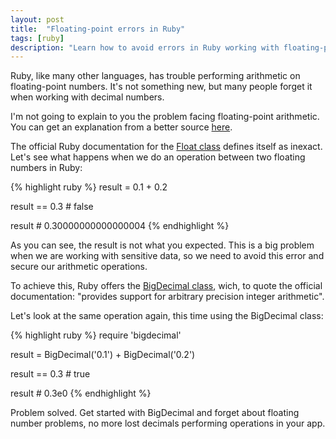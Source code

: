 ```yaml
---
layout: post
title:  "Floating-point errors in Ruby"
tags: [ruby]
description: "Learn how to avoid errors in Ruby working with floating-point numbers"
---
```


Ruby, like many other languages, has trouble performing arithmetic on floating-point numbers. It's not something new, but many people forget it when working with decimal numbers.

I'm not going to explain to you the problem facing floating-point arithmetic. You can get an explanation from a better source [here](https://docs.oracle.com/cd/E19957-01/806-3568/ncg_goldberg.html).

The official Ruby documentation for the [Float class](https://ruby-doc.org/core-2.5.0/Float.html) defines itself as inexact. Let's see what happens when we do an operation between two floating numbers in Ruby:

{% highlight ruby %}
result = 0.1 + 0.2

result == 0.3 # false

result # 0.30000000000000004
{% endhighlight %}

As you can see, the result is not what you expected. This is a big problem when we are working with sensitive data, so we need to avoid this error and secure our arithmetic operations.

To achieve this, Ruby offers the [BigDecimal class](https://ruby-doc.org/stdlib-2.5.1/libdoc/bigdecimal/rdoc/BigDecimal.html), wich, to quote the official documentation: "provides support for arbitrary precision integer arithmetic".

Let's look at the same operation again, this time using the BigDecimal class:

{% highlight ruby %}
require 'bigdecimal'

result = BigDecimal('0.1') + BigDecimal('0.2')

result == 0.3 # true

result # 0.3e0
{% endhighlight %}

Problem solved. Get started with BigDecimal and forget about floating number problems, no more lost decimals performing operations in your app.
